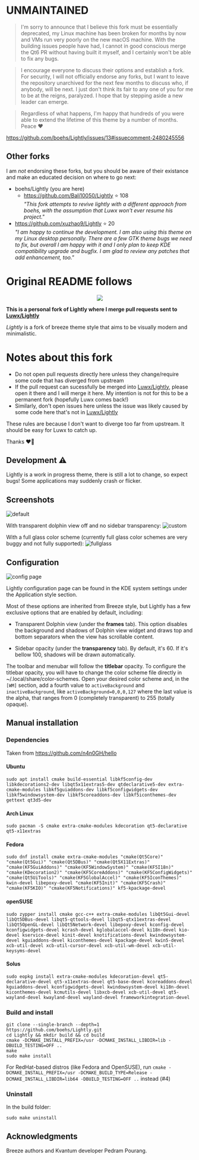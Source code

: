 # UNMAINTAINED

> I'm sorry to announce that I believe this fork must be essentially deprecated, my Linux machine has been broken for months by now and VMs run very poorly on the new macOS machine. With the building issues people have had, I cannot in good conscious merge the Qt6 PR without having built it myself, and I certainly won't be able to fix any bugs.

> I encourage everyone to discuss their options and establish a fork. For security, I will not officially endorse any forks, but I want to leave the repository unarchived for the next few months to discuss who, if anybody, will be next. I just don't think its fair to any one of you for me to be at the reigns, paralyzed. I hope that by stepping aside a new leader can emerge.

> Regardless of what happens, I'm happy that hundreds of you were able to extend the lifetime of this theme by a number of months. Peace ❤️

https://github.com/boehs/Lightly/issues/13#issuecomment-2480245556

## Other forks

I am *not* endorsing these forks, but you should be aware of their existance and make an educated decision on where to go next:

- boehs/Lightly (you are here)
  - https://github.com/Bali10050/Lightly ⭐ 108 <br/>*"This fork attempts to revive lightly with a different approach from boehs, with the assumption that Luwx won't ever resume his project."*
- https://github.com/xuzhao9/Lightly ⭐ 20 <br/>*"I am happy to continue the development. I am also using this theme on my Linux desktop personally. There are a few GTK theme bugs we need to fix, but overall I am happy with it and I only plan to keep KDE compatibility upgrade and bugfix. I am glad to review any patches that add enhancement, too."*

# Original README follows

<p align="center">
  <img src="logo.png"/>
</p>

**This is a personal fork of Lightly where I merge pull requests sent to [Luwx/Lightly](https://github.com/Luwx/Lightly)**

*Lightly* is a fork of breeze theme style that aims to be visually modern and minimalistic.

# Notes about this fork

- Do not open pull requests directly here unless they change/require some code that has diverged from upstream
- If the pull request can sucessfully be merged into [Luwx/Lightly](https://github.com/Luwx/Lightly), please open it there and I will merge it here. My intention is not for this to be a permanent fork (hopefully Luwx comes back!)
- Similarly, don't open issues here unless the issue was likely caused by some code here that's not in [Luwx/Lightly](https://github.com/Luwx/Lightly)

These rules are because I don't want to diverge too far from upstream. It should be easy for Luwx to catch up.

Thanks ❤️🐢

## Development ⚠️

Lightly is a work in progress theme, there is still a lot to change, so expect bugs! Some applications may suddenly crash or flicker.

## Screenshots

![default](https://github.com/Luwx/Lightly/blob/master/Lightly-default.png)

With transparent dolphin view off and no sidebar transparency:
![custom](https://github.com/Luwx/Lightly/blob/master/Lightly-custom.png)

With a full glass color scheme (currently full glass color schemes are very buggy and not fully supported):
![fullglass](https://github.com/Luwx/Lightly/blob/master/Lightly-fullglass.png)

## Configuration

![config page](https://github.com/Luwx/Lightly/blob/master/config.png)

Lightly configuration page can be found in the KDE system settings under the Application style section. 


Most of these options are inherited from Breeze style, but Lightly has a few exclusive options that are enabled by default, including:

* Transparent Dolphin view (under the **frames** tab). This option disables the background and shadows of Dolphin view widget and draws top and bottom separators when the view has scrollable content.

*  Sidebar opacity (under the **transparency** tab). By default, it's 60. If it's bellow 100, shadows will be drawn automatically. 

The toolbar and menubar will follow the **titlebar** opacity. To configure the titlebar opacity, you will have to change the color scheme file directly in ~/.local/share/color-schemes. Open your desired color scheme and, in the ```[WM]``` section, add a fourth value to ```activeBackground``` and ```inactiveBackground```, like ```activeBackground=0,0,0,127``` where the last value is the alpha, that ranges from 0 (completely transparent) to 255 (totally opaque).

## Manual installation

### Dependencies

Taken from https://github.com/n4n0GH/hello

#### Ubuntu
```
sudo apt install cmake build-essential libkf5config-dev libkdecorations2-dev libqt5x11extras5-dev qtdeclarative5-dev extra-cmake-modules libkf5guiaddons-dev libkf5configwidgets-dev libkf5windowsystem-dev libkf5coreaddons-dev libkf5iconthemes-dev gettext qt3d5-dev
```

#### Arch Linux
```
sudo pacman -S cmake extra-cmake-modules kdecoration qt5-declarative qt5-x11extras
```

#### Fedora
```
sudo dnf install cmake extra-cmake-modules "cmake(Qt5Core)" "cmake(Qt5Gui)" "cmake(Qt5DBus)" "cmake(Qt5X11Extras)" "cmake(KF5GuiAddons)" "cmake(KF5WindowSystem)" "cmake(KF5I18n)" "cmake(KDecoration2)" "cmake(KF5CoreAddons)" "cmake(KF5ConfigWidgets)" "cmake(Qt5UiTools)" "cmake(KF5GlobalAccel)" "cmake(KF5IconThemes)" kwin-devel libepoxy-devel "cmake(KF5Init)" "cmake(KF5Crash)" "cmake(KF5KIO)" "cmake(KF5Notifications)" kf5-kpackage-devel
```

#### openSUSE
```
sudo zypper install cmake gcc-c++ extra-cmake-modules libQt5Gui-devel libQt5DBus-devel libqt5-qttools-devel libqt5-qtx11extras-devel libQt5OpenGL-devel libQt5Network-devel libepoxy-devel kconfig-devel kconfigwidgets-devel kcrash-devel kglobalaccel-devel ki18n-devel kio-devel kservice-devel kinit-devel knotifications-devel kwindowsystem-devel kguiaddons-devel kiconthemes-devel kpackage-devel kwin5-devel xcb-util-devel xcb-util-cursor-devel xcb-util-wm-devel xcb-util-keysyms-devel
```

#### Solus
```
sudo eopkg install extra-cmake-modules kdecoration-devel qt5-declarative-devel qt5-x11extras-devel qt5-base-devel kcoreaddons-devel kguiaddons-devel kconfigwidgets-devel kwindowsystem-devel ki18n-devel kiconthemes-devel kcmutils-devel libxcb-devel xcb-util-devel qt5-wayland-devel kwayland-devel wayland-devel frameworkintegration-devel
```


### Build and install

```
git clone --single-branch --depth=1 https://github.com/boehs/Lightly.git
cd Lightly && mkdir build && cd build
cmake -DCMAKE_INSTALL_PREFIX=/usr -DCMAKE_INSTALL_LIBDIR=lib -DBUILD_TESTING=OFF ..
make
sudo make install
```

For RedHat-based distros (like Fedora and OpenSUSE), run `cmake -DCMAKE_INSTALL_PREFIX=/usr -DCMAKE_BUILD_TYPE=Release -DCMAKE_INSTALL_LIBDIR=lib64 -DBUILD_TESTING=OFF ..` instead (#4)

### Uninstall

In the build folder:
```
sudo make uninstall
```

## Acknowledgments

Breeze authors and Kvantum developer Pedram Pourang.
